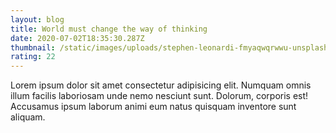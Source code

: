 ```yaml
---
layout: blog
title: World must change the way of thinking
date: 2020-07-02T18:35:30.287Z
thumbnail: /static/images/uploads/stephen-leonardi-fmyaqwqrwwu-unsplash.jpg
rating: 22
---
```



Lorem ipsum dolor sit amet consectetur adipisicing elit. Numquam omnis illum facilis laboriosam unde nemo nesciunt sunt. Dolorum, corporis est! Accusamus ipsum laborum animi eum natus quisquam inventore sunt aliquam.